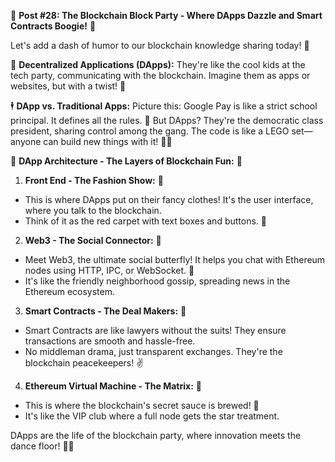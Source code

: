🚀 **Post #28: The Blockchain Block Party - Where DApps Dazzle and Smart Contracts Boogie!** 🎉

Let's add a dash of humor to our blockchain knowledge sharing today! 🤩

🌟 **Decentralized Applications (DApps):** They're like the cool kids at the tech party, communicating with the blockchain. Imagine them as apps or websites, but with a twist! 🕺

🕴️ **DApp vs. Traditional Apps:** Picture this: Google Pay is like a strict school principal. It defines all the rules. 📜 But DApps? They're the democratic class president, sharing control among the gang. The code is like a LEGO set—anyone can build new things with it! 🤹‍♂️

🏢 **DApp Architecture - The Layers of Blockchain Fun:** 🏢

1. **Front End - The Fashion Show:** 👗
 - This is where DApps put on their fancy clothes! It's the user interface, where you talk to the blockchain.
 - Think of it as the red carpet with text boxes and buttons. 🎤

2. **Web3 - The Social Connector:** 📱
 - Meet Web3, the ultimate social butterfly! It helps you chat with Ethereum nodes using HTTP, IPC, or WebSocket. 🦋
 - It's like the friendly neighborhood gossip, spreading news in the Ethereum ecosystem.

3. **Smart Contracts - The Deal Makers:** 💼
 - Smart Contracts are like lawyers without the suits! They ensure transactions are smooth and hassle-free.
 - No middleman drama, just transparent exchanges. They're the blockchain peacekeepers! ✌️

4. **Ethereum Virtual Machine - The Matrix:** 🤖
 - This is where the blockchain's secret sauce is brewed! 🧪
 - It's like the VIP club where a full node gets the star treatment.

DApps are the life of the blockchain party, where innovation meets the dance floor! 🕺💃